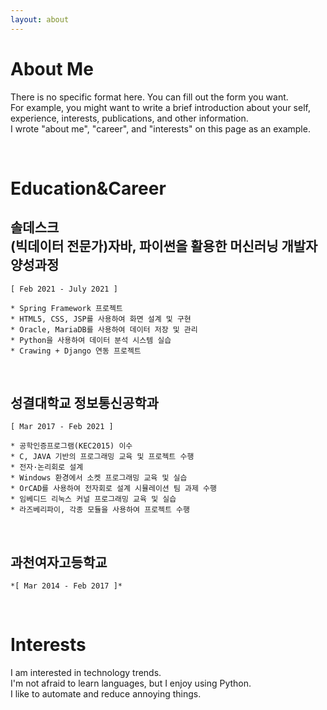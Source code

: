 ```yaml
---
layout: about 
---
```


# About Me
There is no specific format here. You can fill out the form you want.  
For example, you might want to write a brief introduction about your self, experience, interests, publications, and other information.  
I wrote "about me", "career", and "interests" on this page as an example.  

<br/>

# Education&Career

## 솔데스크<br>(빅데이터 전문가)자바, 파이썬을 활용한 머신러닝 개발자 양성과정

	[ Feb 2021 - July 2021 ]

    * Spring Framework 프로젝트
    * HTML5, CSS, JSP를 사용하여 화면 설계 및 구현
    * Oracle, MariaDB를 사용하여 데이터 저장 및 관리
    * Python을 사용하여 데이터 분석 시스템 실습
    * Crawing + Django 연동 프로젝트

<br>


## 성결대학교 정보통신공학과

	[ Mar 2017 - Feb 2021 ]

    * 공학인증프로그램(KEC2015) 이수
    * C, JAVA 기반의 프로그래밍 교육 및 프로젝트 수행
    * 전자·논리회로 설계
    * Windows 환경에서 소켓 프로그래밍 교육 및 실습
    * OrCAD를 사용하여 전자회로 설계 시뮬레이션 팀 과제 수행
    * 임베디드 리눅스 커널 프로그래밍 교육 및 실습
    * 라즈베리파이, 각종 모듈을 사용하여 프로젝트 수행

<br>

## 과천여자고등학교

	*[ Mar 2014 - Feb 2017 ]*

<br/>

# Interests
I am interested in technology trends.  
I'm not afraid to learn languages, but I enjoy using Python.  
I like to automate and reduce annoying things.  
